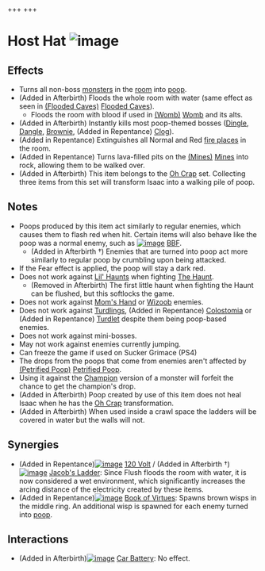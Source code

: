 +++
+++

 # Host Hat ![image](/image/Host_Hat.png) 


Effects
---------


* Turns all non-boss [monsters](/wiki/Monsters "Monsters") in the [room](/wiki/Room "Room") into [poop](/wiki/Poop "Poop").
* (Added in Afterbirth) Floods the whole room with water (same effect as seen in [(Flooded Caves)](/wiki/Flooded_Caves "Flooded Caves") [Flooded Caves](/wiki/Flooded_Caves "Flooded Caves")).
	+ Floods the room with blood if used in [(Womb)](/wiki/Womb "Womb") [Womb](/wiki/Womb "Womb") and its alts.
* (Added in Afterbirth) Instantly kills most poop-themed bosses ([Dingle](/wiki/Dingle "Dingle"), [Dangle](/wiki/Dangle "Dangle"), [Brownie](/wiki/Brownie "Brownie"), (Added in Repentance) [Clog](/wiki/Clog "Clog")).
* (Added in Repentance) Extinguishes all Normal and Red [fire places](/wiki/Fire_Places "Fire Places") in the room.
* (Added in Repentance) Turns lava-filled pits on the [(Mines)](/wiki/Mines "Mines") [Mines](/wiki/Mines "Mines") into rock, allowing them to be walked over.
* (Added in Afterbirth) This item belongs to the [Oh Crap](/wiki/Oh_Crap "Oh Crap") set. Collecting three items from this set will transform Isaac into a walking pile of poop.


Notes
-------


* Poops produced by this item act similarly to regular enemies, which causes them to flash red when hit. Certain items will also behave like the poop was a normal enemy, such as [![image](/image/BBF.png)](/wiki/BBF "BBF") [BBF](/wiki/BBF "BBF").
	+ (Added in Afterbirth †) Enemies that are turned into poop act more similarly to regular poop by crumbling upon being attacked.
* If the Fear effect is applied, the poop will stay a dark red.
* Does not work against [Lil' Haunts](/wiki/Lil%27_Haunt "Lil' Haunt") when fighting [The Haunt](/wiki/The_Haunt "The Haunt").
	+ (Removed in Afterbirth) The first little haunt when fighting the Haunt can be flushed, but this softlocks the game.
* Does not work against [Mom's Hand](/wiki/Mom%27s_Hand "Mom's Hand") or [Wizoob](/wiki/Wizoob "Wizoob") enemies.
* Does not work against [Turdlings](/wiki/Turdlings "Turdlings"), (Added in Repentance) [Colostomia](/wiki/Colostomia "Colostomia") or (Added in Repentance) [Turdlet](/wiki/Turdlet "Turdlet") despite them being poop-based enemies.
* Does not work against mini-bosses.
* May not work against enemies currently jumping.
* Can freeze the game if used on Sucker Grimace (PS4)
* The drops from the poops that come from enemies aren't affected by [(Petrified Poop)](/wiki/Petrified_Poop "Petrified Poop") [Petrified Poop](/wiki/Petrified_Poop "Petrified Poop").
* Using it against the [Champion](/wiki/Champion "Champion") version of a monster will forfeit the chance to get the champion's drop.
* (Added in Afterbirth) Poop created by use of this item does not heal Isaac when he has the [Oh Crap](/wiki/Oh_Crap "Oh Crap") transformation.
* (Added in Afterbirth) When used inside a crawl space the ladders will be covered in water but the walls will not.


Synergies
-----------


* (Added in Repentance)[![image](/image/120_Volt.png)](/wiki/120_Volt "120 Volt") [120 Volt](/wiki/120_Volt "120 Volt") / (Added in Afterbirth †)[![image](/image/Jacob%27s_Ladder.png)](/wiki/Jacob%27s_Ladder "Jacob's Ladder") [Jacob's Ladder](/wiki/Jacob%27s_Ladder "Jacob's Ladder"): Since Flush floods the room with water, it is now considered a wet environment, which significantly increases the arcing distance of the electricity created by these items.
* (Added in Repentance)[![image](/image/Book_of_Virtues.png)](/wiki/Book_of_Virtues "Book of Virtues") [Book of Virtues](/wiki/Book_of_Virtues "Book of Virtues"): Spawns brown wisps in the middle ring. An additional wisp is spawned for each enemy turned into [poop](/wiki/Poops "Poops").


Interactions
--------------


* (Added in Afterbirth)[![image](/image/Car_Battery.png)](/wiki/Car_Battery "Car Battery") [Car Battery](/wiki/Car_Battery "Car Battery"): No effect.


